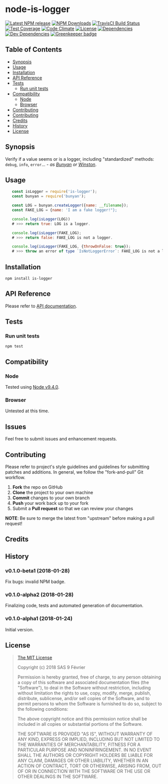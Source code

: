 [npm-badge]: https://img.shields.io/npm/v/is-logger.svg
[npm-badge-url]: https://www.npmjs.com/package/is-logger
[npm-downloads-badge]: https://img.shields.io/npm/dt/is-logger.svg
[npm-downloads-url]: https://npmjs.org/package/is-logger
[travis-badge]: https://img.shields.io/travis/9fv/node-is-logger/master.svg?label=TravisCI
[travis-badge-url]: https://travis-ci.org/9fv/node-is-logger
[circle-badge]: https://circleci.com/gh/9fv/node-is-logger/tree/master.svg?style=svg&circle-token=
[circle-badge-url]: https://circleci.com/gh/9fv/node-is-logger/tree/master
[coveralls-badge]: https://coveralls.io/repos/github/9fv/node-is-logger/badge.svg?branch=master
[coveralls-badge-url]: https://coveralls.io/github/9fv/node-is-logger?branch=master
[codeclimate-badge]: https://img.shields.io/codeclimate/github/9fv/node-is-logger.svg
[codeclimate-badge-url]: https://codeclimate.com/github/9fv/node-is-logger
[ember-observer-badge]: http://emberobserver.com/badges/node-is-logger.svg
[ember-observer-badge-url]: http://emberobserver.com/addons/node-is-logger
[license-badge]: https://img.shields.io/npm/l/is-logger.svg
[license-badge-url]: LICENSE.md
[dependencies-badge]: https://img.shields.io/david/9fv/node-is-logger.svg
[dependencies-badge-url]: https://david-dm.org/9fv/node-is-logger
[devDependencies-badge]: https://img.shields.io/david/dev/9fv/node-is-logger.svg
[devDependencies-badge-url]: https://david-dm.org/9fv/node-is-logger#info=devDependencies
[greenkeeper-badge]: https://badges.greenkeeper.io/9fv/node-is-logger.svg
[greenkeeper-badge-url]: https://greenkeeper.io/



node-is-logger
==============

[![Latest NPM release][npm-badge]][npm-badge-url]
[![NPM Downloads][npm-downloads-badge]][npm-downloads-url]
[![TravisCI Build Status][travis-badge]][travis-badge-url]
[![Test Coverage][coveralls-badge]][coveralls-badge-url]
[![Code Climate][codeclimate-badge]][codeclimate-badge-url]
[![License][license-badge]][license-badge-url]
[![Dependencies][dependencies-badge]][dependencies-badge-url] 
[![Dev Dependencies][devDependencies-badge]][devDependencies-badge-url]
[![Greenkeeper badge][greenkeeper-badge]][greenkeeper-badge-url]


## Table of Contents

* [Synopsis](#synopsis)
* [Usage](#usage)
* [Installation](#installation)
* [API Reference](#api-reference)
* [Tests](#tests)
  * [Run unit tests](#tests_run-unit-tests)
* [Compatibility](#compatibility)
  * [Node](#compatibility_node)
  * [Browser](#compatibility_browser)
* [Contributing](#issues)
* [Contributing](#contributing)
* [Credits](#credits)
* [History](#history)
* [License](#license)

## <a name="synopsis"> Synopsis

Verify if a value seems or is a logger, including "standardized" methods: `debug`, `info`, `error`... - _as [Bunyan](https://github.com/trentm/node-bunyan) or [Winston](https://github.com/winstonjs/winston)_.

## <a name="usage"> Usage

```javascript
   const isLogger = require('is-logger');
   const bunyan = require('bunyan');

   const LOG = bunyan.createLogger({name: __filename});
   const FAKE_LOG = {name: 'I am a fake logger!"};

   console.log(isLogger(LOG))
   # >>> return true: LOG is a logger.

   console.log(isLogger(FAKE_LOG);
   # >>> return false: FAKE_LOG is not a logger.

   console.log(isLogger(FAKE_LOG, {throwOnFalse: true});
   # >>> throw an error of type `IsNotLoggerError`: FAKE_LOG is not a logger.

```

## <a name="installation"> Installation

    npm install is-logger

## <a name="api-reference"> API Reference

Please refer to [API documentation](docs/API.md).

## <a name="test"> Tests

### <a name="tests_run-unit-tests"> Run unit tests

    npm test

## <a name="compatibility"> Compatibility

### <a name="compatibility_node"> Node

Tested using [Node v9.4.0](https://nodejs.org/dist/v9.4.0/docs/api/).

### <a name="compatibility_browser"> Browser

Untested at this time.

## <a name="issues"> Issues

Feel free to submit issues and enhancement requests.

## <a name="contributing"> Contributing

Please refer to project's style guidelines and guidelines for submitting patches and additions. In general, we follow the "fork-and-pull" Git workflow.

 1. **Fork** the repo on GitHub
 2. **Clone** the project to your own machine
 3. **Commit** changes to your own branch
 4. **Push** your work back up to your fork
 5. Submit a **Pull request** so that we can review your changes

**NOTE**: Be sure to merge the latest from "upstream" before making a pull request!

## <a name="credits"> Credits

## <a name="history"> History

### v0.1.0-beta1 (2018-01-28)

Fix bugs: invalid NPM badge.

### v0.1.0-alpha2 (2018-01-28)

Finalizing code, tests and automated generation of documentation.

### v0.1.0-alpha1 (2018-01-24)

Initial version.

## <a name="license"> License

>
> [The MIT License](https://opensource.org/licenses/MIT)
>
> Copyright (c) 2018 SAS 9 Février
>
> Permission is hereby granted, free of charge, to any person obtaining a copy
> of this software and associated documentation files (the "Software"), to deal
> in the Software without restriction, including without limitation the rights
> to use, copy, modify, merge, publish, distribute, sublicense, and/or sell
> copies of the Software, and to permit persons to whom the Software is
> furnished to do so, subject to the following conditions:
>
> The above copyright notice and this permission notice shall be included in all
> copies or substantial portions of the Software.
>
> THE SOFTWARE IS PROVIDED "AS IS", WITHOUT WARRANTY OF ANY KIND, EXPRESS OR
> IMPLIED, INCLUDING BUT NOT LIMITED TO THE WARRANTIES OF MERCHANTABILITY,
> FITNESS FOR A PARTICULAR PURPOSE AND NONINFRINGEMENT. IN NO EVENT SHALL THE
>AUTHORS OR COPYRIGHT HOLDERS BE LIABLE FOR ANY CLAIM, DAMAGES OR OTHER
> LIABILITY, WHETHER IN AN ACTION OF CONTRACT, TORT OR OTHERWISE, ARISING FROM,
> OUT OF OR IN CONNECTION WITH THE SOFTWARE OR THE USE OR OTHER DEALINGS IN THE
> SOFTWARE.
>
